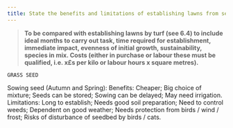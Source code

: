 ```yaml
---
title: State the benefits and limitations of establishing lawns from seed.
---
```



> **To be compared with establishing lawns by
turf (see 6.4) to include ideal months to carry
out task, time required for establishment,
immediate impact, evenness of initial growth,
sustainability, species in mix.
Costs (either in purchase or labour these
must be qualified, i.e. x£s per kilo or labour
hours x square metres).** 


`GRASS SEED`

Sowing seed (Autumn and Spring):
Benefits:
Cheaper;
Big choice of mixture;
Seeds can be stored;
Sowing can be delayed;
May need irrigation.
Limitations:
Long to establish;
Needs good soil preparation;
Need to control weeds;
Dependent on good weather;
Needs protection from birds / wind / frost;
Risks of disturbance of seedbed by birds / cats.

